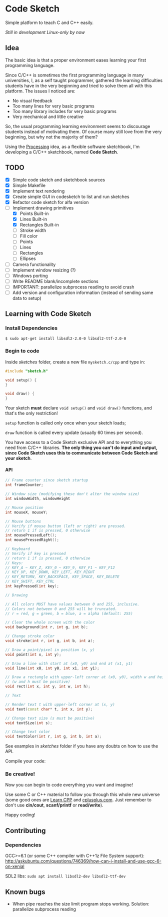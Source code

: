 # Code Sketch

Simple platform to teach C and C++ easily.

*Still in development*
*Linux-only by now*

## Idea

The basic idea is that a proper environment eases learning your first
programming language.

Since C/C++ is sometimes the first programming language in many universities, I,
as a self taught programmer, gathered the learning difficulties students have in
the very beginning and tried to solve them all with this platform. The issues I
noticed are:

- No visual feedback
- Too many lines for very basic programs
- Too many library includes for very basic programs
- Very mechanical and little creative

So, the usual programming learning environment seems to discourage students
instead of motivating them. Of course many still love from the very beginning,
but why not the majority of them?

Using the [Processing](https://processing.org) idea, as a flexible software
sketchbook, I'm developing a C/C++ sketchbook, named **Code Sketch**.

## TODO

- [x] Simple code sketch and sketchbook sources
- [x] Simple Makefile
- [x] Implement text rendering
- [x] Create simple GUI in codesketch to list and run sketches
- [x] Refactor code sketch for alfa version
- [ ] Implement drawing primitives
  - [x] Points Built-in
  - [x] Lines Built-in
  - [x] Rectangles Built-in
  - [ ] Stroke width
  - [ ] Fill color
  - [ ] Points
  - [ ] Lines
  - [ ] Rectangles
  - [ ] Ellipses
- [ ] Camera functionality
- [ ] Implement window resizing (?)
- [ ] Windows porting
- [ ] Write README blank/incomplete sections
- [ ] IMPORTANT: parallelize subprocess reading to avoid crash
- [ ] Add version and configuration information (instead of sending same data to
    setup)

## Learning with Code Sketch

### Install Dependencies

`$ sudo apt-get install libsdl2-2.0-0 libsdl2-ttf-2.0-0`

### Begin to code

Inside *sketches* folder, create a new file `mysketch.c/cpp` and type in:

```cpp
#include "sketch.h"

void setup() {
}

void draw() {
}
```
Your sketch **must** declare `void setup()` and `void draw()` functions, and
that's the only restriction!

`setup` function is called only once when your sketch loads;

`draw` function is called every update (usually 60 times per second).

You have access to a Code Sketch exclusive API and to everything you need from
C/C++ libraries. **The only thing you can't do input and output, since Code
Sketch uses this to communicate between Code Sketch and your sketch**.

#### API

```cpp
// Frame counter since sketch startup
int frameCounter;

// Window size (modifying these don't alter the window size)
int windowWidth, windowHeight

// Mouse position
int mouseX, mouseY;

// Mouse buttons
// Verify if mouse button (left or right) are pressed.
// return 1 if is pressed, 0 otherwise
int mousePressedLeft();
int mousePressedRight();

// Keyboard
// Verify if key is pressed
// return 1 if is pressed, 0 otherwise
// Keys:
// KEY_A ~ KEY_Z, KEY_0 ~ KEY_9, KEY_F1 ~ KEY_F12
// KEY_UP, KEY_DOWN, KEY_LEFT, KEY_RIGHT
// KEY_RETURN, KEY_BACKSPACE, KEY_SPACE, KEY_DELETE
// KEY_SHIFT, KEY_CTRL
int keyPressed(int key);

// Drawing

// All colors MUST have values between 0 and 255, inclusive.
// Colors not between 0 and 255 will be truncated.
// r = red, g = green, b = blue, a = alpha (default: 255)

// Clear the whole screen with the color
void background(int r, int g, int b);

// Change stroke color
void stroke(int r, int g, int b, int a);

// Draw a point/pixel in position (x, y)
void point(int x, int y);

// Draw a line with start at (x0, y0) and end at (x1, y1)
void line(int x0, int y0, int x1, int y1);

// Draw a rectangle with upper-left corner at (x0, y0), width w and height h
// (w and h must be positive)
void rect(int x, int y, int w, int h);

// Text

// Render text t with upper-left corner at (x, y)
void text(const char* t, int x, int y);

// Change text size (s must be positive)
void textSize(int s);

// Change text color
void textColor(int r, int g, int b, int a);
```

See examples in *sketches* folder if you have any doubts on how to use the API.

Compile your code:

### Be creative!

Now you can begin to code everything you want and imagine!

Use some C or C++ material to follow you through this whole new universe (some
good ones are [Learn CPP](http://www.learncpp.com/) and [cplusplus.com](http://www.cplusplus.com/doc/tutorial/). Just remember to don't use **cin/cout**, **scanf/printf** or **read/write**).

Happy coding!

## Contributing

### Dependencies

GCC>=6.1 (or some C++ compiler with C++1z File System support): http://askubuntu.com/questions/746369/how-can-i-install-and-use-gcc-6-on-xenial

SDL2 libs: `sudo apt install libsdl2-dev libsdl2-ttf-dev`

## Known bugs

- When pipe reaches the size limit program stops working. Solution: parallelize
    subprocess reading
